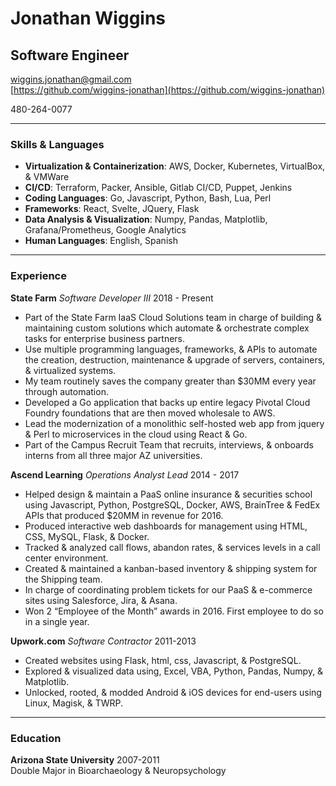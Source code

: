 # Jonathan Wiggins
## Software Engineer

[wiggins.jonathan@gmail.com](mailto:wiggins.jonathan@gmail.com)<br>
[https://github.com/wiggins-jonathan](https://github.com/wiggins-jonathan)<br>

480-264-0077<br>

---

### Skills & Languages
- **Virtualization & Containerization**: AWS, Docker, Kubernetes, VirtualBox, & VMWare
- **CI/CD**: Terraform, Packer, Ansible, Gitlab CI/CD, Puppet, Jenkins
- **Coding Languages**: Go, Javascript, Python, Bash, Lua, Perl
- **Frameworks**: React, Svelte, JQuery, Flask
- **Data Analysis & Visualization**: Numpy, Pandas, Matplotlib, Grafana/Prometheus, Google Analytics
- **Human Languages**: English, Spanish

---

### Experience
**State Farm** _Software Developer III_ 2018 - Present

- Part of the State Farm IaaS Cloud Solutions team in charge of building & maintaining custom solutions which automate & orchestrate complex tasks for enterprise business partners.
- Use multiple programming languages, frameworks, & APIs to automate the creation, destruction, maintenance & upgrade of servers, containers, & virtualized systems.
- My team routinely saves the company greater than $30MM every year through automation.
- Developed a Go application that backs up entire legacy Pivotal Cloud Foundry foundations that are then moved wholesale to AWS.
- Lead the modernization of a monolithic self-hosted web app from jquery & Perl to microservices in the cloud using React & Go.
- Part of the Campus Recruit Team that recruits, interviews, & onboards interns from all three major AZ universities.

**Ascend Learning** _Operations Analyst Lead_ 2014 - 2017

- Helped design & maintain a PaaS online insurance & securities school using Javascript, Python, PostgreSQL, Docker, AWS, BrainTree & FedEx APIs that produced $20MM in revenue for 2016.
- Produced interactive web dashboards for management using HTML, CSS, MySQL, Flask, & Docker.
- Tracked & analyzed call flows, abandon rates, & services levels in a call center environment.
- Created & maintained  a kanban-based inventory & shipping system for the Shipping team.
- In charge of coordinating problem tickets for our PaaS & e-commerce sites using Salesforce, Jira, & Asana.
- Won 2 “Employee of the Month” awards in 2016. First employee to do so in a single year.

**Upwork.com** _Software Contractor_ 2011-2013

- Created websites using Flask, html, css, Javascript, & PostgreSQL.
- Explored & visualized data using, Excel, VBA, Python, Pandas, Numpy, & Matplotlib.
- Unlocked, rooted, & modded Android & iOS devices for end-users using Linux, Magisk, & TWRP.

---

### Education
**Arizona State University** 2007-2011<br>
Double Major in Bioarchaeology & Neuropsychology<br>
